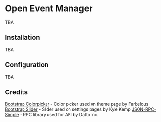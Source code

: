 # Open Event Manager
TBA
## Installation
TBA
## Configuration
TBA
## Credits
[Bootstrap Colorpicker](https://github.com/farbelous/bootstrap-colorpicker) - Color picker used on theme page by Farbelous
[Bootstrap Slider](https://github.com/seiyria/bootstrap-slider) - Slider used on settings pages by Kyle Kemp
[JSON-RPC-Simple](https://github.com/datto/php-json-rpc-simple) - RPC library used for API by Datto Inc.